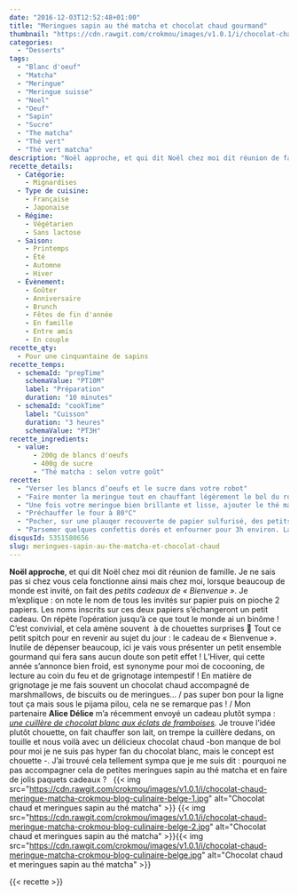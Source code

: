 ```yaml
---
date: "2016-12-03T12:52:48+01:00"
title: "Meringues sapin au thé matcha et chocolat chaud gourmand"
thumbnail: "https://cdn.rawgit.com/crokmou/images/v1.0.1/i/chocolat-chaud-meringue-matcha-crokmou-blog-culinaire-belge-3.jpg"
categories:
  - "Desserts"
tags:
  - "Blanc d'oeuf"
  - "Matcha"
  - "Meringue"
  - "Meringue suisse"
  - "Noel"
  - "Oeuf"
  - "Sapin"
  - "Sucre"
  - "The matcha"
  - "Thé vert"
  - "Thé vert matcha"
description: "Noël approche, et qui dit Noël chez moi dit réunion de famille ... lorsque beaucoup de monde est invité, on fait des petits cadeaux de \"Bienvenue\"."
recette_details:
  - Catégorie:
    - Mignardises
  - Type de cuisine:
    - Française
    - Japonaise  
  - Régime:
    - Végétarien
    - Sans lactose
  - Saison:
    - Printemps
    - Été
    - Automne
    - Hiver
  - Évènement:
    - Goûter
    - Anniversaire
    - Brunch
    - Fêtes de fin d'année
    - En famille
    - Entre amis
    - En couple
recette_qty:
  - Pour une cinquantaine de sapins
recette_temps:
  - schemaId: "prepTime"
    schemaValue: "PT10M"
    label: "Préparation"
    duration: "10 minutes"
  - schemaId: "cookTime"
    label: "Cuisson"
    duration: "3 heures"
    schemaValue: "PT3H"
recette_ingredients:
  - value:
      - 200g de blancs d'oeufs
      - 400g de sucre
      - "Thé matcha : selon votre goût"
recette:
  - "Verser les blancs d’oeufs et le sucre dans votre robot"
  - "Faire monter la meringue tout en chauffant légèrement le bol du robot à l’aide d’un chalumeau. Attention à bien vous déplacer lorsque vous chauffez, histoire de ne pas faire de caramel… Chauffer les blancs permet de faire une meringue Suisse. Si vous ne disposez pas d’une cuve permettant la chauffe directe, battre les blancs d’œufs et le sucre dans un cul de poule au bain marie. Le mélange doit atteindre 40/45°C. Puis remettre à battre au robot."
  - "Une fois votre meringue bien brillante et lisse, ajouter le thé matcha préalablement tamisé, incorporer délicatement à la meringue à l’aide d’une spatule"
  - "Préchauffer le four à 80°C"
  - "Pocher, sur une plauqer recouverte de papier sulfurisé, des petits sapins de Noël à l’aide d’une douille « étoile » : pour cela presser une fois pour faire la base du sapin, stopper la pression, remonter légèrement la poche, presser une seconde fois pour faire le deuxième palier et répéter l’opération une troisième fois pour la fin du sapin, terminer avec une petite pointe. La poche à douille n »est pas toujours évidente à manier, mais avec un peu d’entrainement cela s’apprend très vite !"
  - "Parsemer quelques confettis dorés et enfourner pour 3h environ. La meringue doit se décoller facilement du papier et ne plus coller aux doigts.   Pour offrir il vous suffit d’emballer la cuillère chocolat avec quelques meringues et le tour est joué ! C’est simple, gourmand, un peu fait maison et parfait pour la saison 🙂"
disqusId: 5351580656
slug: meringues-sapin-au-the-matcha-et-chocolat-chaud
---
```


**Noël approche**, et qui dit Noël chez moi dit réunion de famille. Je ne sais pas si chez vous cela fonctionne ainsi mais chez moi, lorsque beaucoup de monde est invité, on fait des _petits cadeaux de « Bienvenue »_. Je m’explique : on note le nom de tous les invités sur papier puis on pioche 2 papiers. Les noms inscrits sur ces deux papiers s’échangeront un petit cadeau. On répète l’opération jusqu’à ce que tout le monde ai un binôme ! C’est convivial, et cela amène souvent  à de chouettes surprises 🙂 Tout ce petit spitch pour en revenir au sujet du jour : le cadeau de « Bienvenue ». Inutile de dépenser beaucoup, ici je vais vous présenter un petit ensemble gourmand qui fera sans aucun doute son petit effet ! L’Hiver, qui cette année s’annonce bien froid, est synonyme pour moi de cocooning, de lecture au coin du feu et de grignotage intempestif ! En matière de grignotage je me fais souvent un chocolat chaud accompagné de marshmallows, de biscuits ou de meringues… / pas super bon pour la ligne tout ça mais sous le pijama pilou, cela ne se remarque pas ! / Mon partenaire **Alice Délice** m’a récemment envoyé un cadeau plutôt sympa : _[une cuillère de chocolat blanc aux éclats de framboises](https://www.alicedelice.com)._ Je trouve l’idée plutôt chouette, on fait chauffer son lait, on trempe la cuillère dedans, on touille et nous voilà avec un délicieux chocolat chaud -bon manque de bol pour moi je ne suis pas hyper fan du chocolat blanc, mais le concept est chouette -. J’ai trouvé cela tellement sympa que je me suis dit : pourquoi ne pas accompagner cela de petites meringues sapin au thé matcha et en faire de jolis paquets cadeaux ?   {{< img src="https://cdn.rawgit.com/crokmou/images/v1.0.1/i/chocolat-chaud-meringue-matcha-crokmou-blog-culinaire-belge-1.jpg" alt="Chocolat chaud et meringues sapin au thé matcha" >}} {{< img src="https://cdn.rawgit.com/crokmou/images/v1.0.1/i/chocolat-chaud-meringue-matcha-crokmou-blog-culinaire-belge-2.jpg" alt="Chocolat chaud et meringues sapin au thé matcha" >}}{{< img src="https://cdn.rawgit.com/crokmou/images/v1.0.1/i/chocolat-chaud-meringue-matcha-crokmou-blog-culinaire-belge.jpg" alt="Chocolat chaud et meringues sapin au thé matcha" >}}

{{< recette >}}
